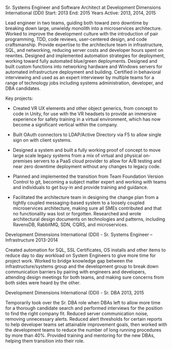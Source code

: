 Sr. Systems Engineer and Software Architect at Development Dimensions International (DDI)
Start:  2013
End: 2015
Years Active: 2013, 2014, 2015

Lead engineer in two teams, guiding both toward zero downtime by breaking down large, unwieldy monolith into a microservices architecture. Worked to improve the development culture with the introduction of pair programming, TDD, code reviews, user-centered design, and code craftsmanship. Provide expertise to the architecture team in infrastructure, SQL, and networking, reducing server costs and developer hours spent on rewrites. Designed and implemented automation strategies for deployment, working toward fully automated blue/green deployments. Designed and built custom functions into networking hardware and Windows servers for automated infrastructure deployment and building. Certified in behavioral interviewing and used as an expert interviewer by multiple teams for a range of technology jobs including systems administration, developer, and DBA candidates. 

Key projects: 

- Created VR UX elements and other object generics, from concept to code in Unity, for use with the VR headsets to provide an immersive experience for safety training in a virtual environment, which has now become a significant vertical within the company. 
    

- Built OAuth connectors to LDAP/Active Directory via F5 to allow single sign on with client systems. 
    
- Designed a system and built a fully working proof of concept to move large scale legacy systems from a mix of virtual and physical on-premises servers to a PaaS cloud provider to allow for A/B testing and near zero downtime deployment without any changes to legacy code. 
    
- Planned and implemented the transition from Team Foundation Version Control to git, becoming a subject matter expert and working with teams and individuals to get buy-in and provide training and guidance. 
    
- Facilitated the architecture team in designing the change plan from a tightly coupled messaging-based system to a loosely coupled microservices architecture, making sure all SMEs contributed and that no functionality was lost or forgotten. Researched and wrote architectural design documents on technologies and patterns, including RavensDB, RabbitMQ, SDN, CQRS, and microservices. 

Development Dimensions International (DDI) - Sr. Systems Engineer – Infrastructure 2013-2014 

Created automation for SQL, SSL Certificates, OS installs and other items to reduce day to day workload on System Engineers to give more time for project work. Worked to bridge knowledge gap between the infrastructure/systems group and the development group to break down communication barriers by pairing with engineers and developers, attending design meetings for both teams, and making sure concerns from both sides were heard by the other. 

Development Dimensions International (DDI) - Sr. DBA 2013, 2015 

Temporarily took over the Sr. DBA role when DBAs left to allow more time for a thorough candidate search and performed interviews for the position to find the right company fit. Reduced server communication noise, removing unnecessary alerts. Reduced alert thresholds for certain reports to help developer teams set attainable improvement goals, then worked with the development teams to reduce the number of long running procedures by more than 40%. Provided training and mentoring for the new DBAs, helping them transition into their role. 